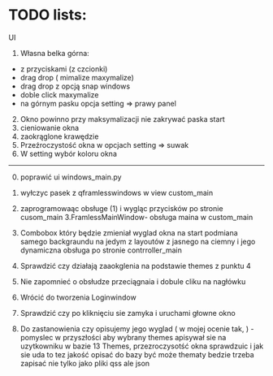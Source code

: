# TODO lists:
UI
1. Własna belka górna:
 - z przyciskami (z czcionki)
 - drag drop ( mimalize maxymalize)
 - drag drop z opcją snap windows 
 - doble click maxymalize
 - na górnym pasku opcja setting => prawy panel 
2. Okno powinno przy maksymalizacji nie zakrywać paska start
3. cieniowanie okna 
4. zaokrąglone krawędzie 
5. Przeźroczystość okna w opcjach setting => suwak 
6. W setting wybór koloru okna


-------------
0. poprawić ui windows_main.py 
1. wyłczyc pasek z qframlesswindows w view custom_main
2. zaprogramowaąc obsługe (1) i wygląc przycisków po stronie cusom_main 
3.FramlessMainWindow- obsługa maina  w custom_main
4. Combobox  który będzie zmieniał wyglad okna  na start podmiana samego backgraundu na jedym z layoutów z jasnego na ciemny i jego dynamiczna obsługa po stronie contrroller_main
5. Sprawdzić czy działają zaaokglenia na podstawie themes z punktu 4
6. Nie zapomnieć o obsłudze przeciągnaia i dobule cliku na nagłówku

10. Wrócić do tworzenia Loginwindow
11. Sprawdzić czy po kliknięciu sie zamyka i uruchami głowne okno 
12. Do zastanowienia czy opisujemy jego wyglad ( w mojej ocenie tak, ) - pomyslec w przyszłości aby wybrany themes apisywał sie na uzytkowniku w bazie 
13 Themes, przezroczysotść okna sprawdzuic i jak sie uda to tez jakość opisać do bazy być może thematy bedzie trzeba zapisać nie tylko jako pliki qss ale json





